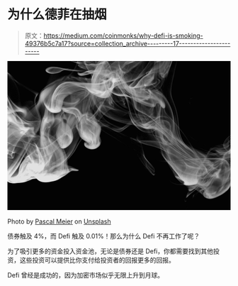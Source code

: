 # 为什么德菲在抽烟

> 原文：<https://medium.com/coinmonks/why-defi-is-smoking-49376b5c7a17?source=collection_archive---------17----------------------->

![](img/36e1c40de0237226a20a17e561104a34.png)

Photo by [Pascal Meier](https://unsplash.com/@zhpix?utm_source=medium&utm_medium=referral) on [Unsplash](https://unsplash.com?utm_source=medium&utm_medium=referral)

债券触及 4%，而 Defi 触及 0.01%！那么为什么 Defi 不再工作了呢？

为了吸引更多的资金投入资金池，无论是债券还是 Defi，你都需要找到其他投资，这些投资可以提供比你支付给投资者的回报更多的回报。

Defi 曾经是成功的，因为加密市场似乎无限上升到月球。